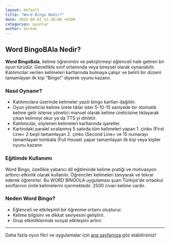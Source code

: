 ```yaml
---
layout: default
title: "Word Bingo Nedir?"
date: 2025-09-02 12:30:00 +0300
categories: oyunlar
author: Serkan
---
```


## Word BingoBAla Nedir?

**Word BingoBala**, kelime öğrenimini ve pekiştirmeyi eğlenceli hale getiren bir oyun türüdür. Genellikle sınıf ortamında veya bireysel olarak oynanabilir. Katılımcılar verilen kelimeleri kartlarında bulmaya çalışır ve belirli bir düzeni tamamlayan ilk kişi “Bingo!” diyerek oyunu kazanır.

### Nasıl Oynanır?

- Katılımcılara üzerinde kelimeler yazılı bingo kartları dağıtılır.
- Oyun yöneticisi kelime ürete tıklar ister 5-10-15 saniyede bir otomatik kelime gelir isterse yönetici manuel olarak kelime üreticisine tıklayarak çıkan kelimeyi okur ya da TTS yi dinletir.
- Katılımcılar, söylenen kelimeleri kartlarında işaretler.
- Kartındaki paralel sıralanmış 5 satırda tüm kelimeleri yapan 1. çinko (First Line= 2 beşli tamamlayan 2. çinko (Second Line= ve 15 numarayı tamamlayan tombala (Full House) yapar tamamlayan ilk kişi veya kişiler oyunu kazanır.

### Eğitimde Kullanımı

Word Bingo, özellikle yabancı dil eğitiminde kelime pratiği ve motivasyon arttırıcı etkinlik olarak kullanılır. Öğrenciler kelimeleri tanıyarak ve tekrar ederek öğrenirler. Bu WORD BİNGOLA uygulaması şuan Türkiye'de ortaokul sınıflarının ünite kelimelerini içermektedir. 2500 civarı kelime vardır.

### Neden Word Bingo?

- Eğlenceli ve etkileşimli bir öğrenme ortamı oluşturur.
- Kelime bilgisini ve dikkat seviyesini geliştirir.
- Grup etkinliklerinde sosyal etkileşimi artırır.

---

Daha fazla oyun fikri ve uygulamalar için [ana sayfamıza](https://sonsuzyasam.github.io) göz atabilirsiniz!

